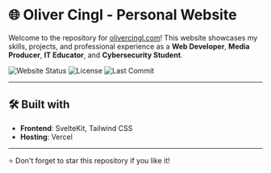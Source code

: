 # 🌐 Oliver Cingl - Personal Website

Welcome to the repository for [olivercingl.com](https://olivercingl.com)! This website showcases my skills, projects, and professional experience as a **Web Developer**, **Media Producer**, **IT Educator**, and **Cybersecurity Student**. 

![Website Status](https://img.shields.io/website?url=https%3A%2F%2Folivercingl.com) ![License](https://img.shields.io/badge/license-MIT-blue) ![Last Commit](https://img.shields.io/github/last-commit/oliverrr123/portfolio)

---

## 🛠️ Built with

- **Frontend**: SvelteKit, Tailwind CSS
- **Hosting**: Vercel

---

⭐ Don't forget to star this repository if you like it!
